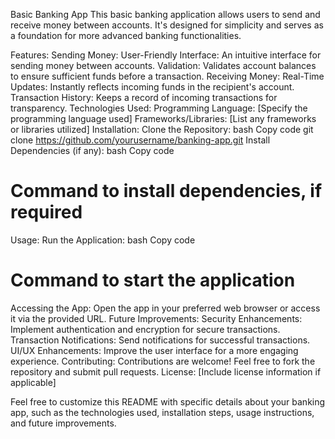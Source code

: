 Basic Banking App
This basic banking application allows users to send and receive money between accounts. It's designed for simplicity and serves as a foundation for more advanced banking functionalities.

Features:
Sending Money:
User-Friendly Interface: An intuitive interface for sending money between accounts.
Validation: Validates account balances to ensure sufficient funds before a transaction.
Receiving Money:
Real-Time Updates: Instantly reflects incoming funds in the recipient's account.
Transaction History: Keeps a record of incoming transactions for transparency.
Technologies Used:
Programming Language: [Specify the programming language used]
Frameworks/Libraries: [List any frameworks or libraries utilized]
Installation:
Clone the Repository:
bash
Copy code
git clone https://github.com/yourusername/banking-app.git
Install Dependencies (if any):
bash
Copy code
# Command to install dependencies, if required
Usage:
Run the Application:
bash
Copy code
# Command to start the application
Accessing the App:
Open the app in your preferred web browser or access it via the provided URL.
Future Improvements:
Security Enhancements: Implement authentication and encryption for secure transactions.
Transaction Notifications: Send notifications for successful transactions.
UI/UX Enhancements: Improve the user interface for a more engaging experience.
Contributing:
Contributions are welcome! Feel free to fork the repository and submit pull requests.
License:
[Include license information if applicable]

Feel free to customize this README with specific details about your banking app, such as the technologies used, installation steps, usage instructions, and future improvements.
